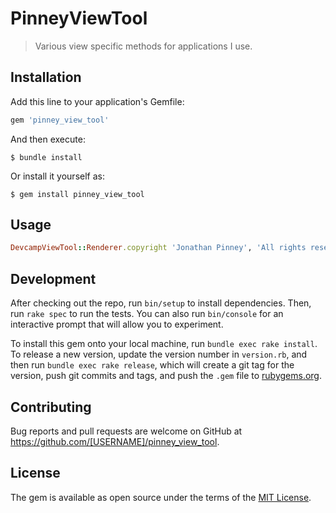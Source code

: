 # PinneyViewTool

> Various view specific methods for applications I use.

## Installation

Add this line to your application's Gemfile:

```ruby
gem 'pinney_view_tool'
```

And then execute:

    $ bundle install

Or install it yourself as:

    $ gem install pinney_view_tool

## Usage

```ruby
DevcampViewTool::Renderer.copyright 'Jonathan Pinney', 'All rights reserved.'
```

## Development

After checking out the repo, run `bin/setup` to install dependencies. Then, run `rake spec` to run the tests. You can also run `bin/console` for an interactive prompt that will allow you to experiment.

To install this gem onto your local machine, run `bundle exec rake install`. To release a new version, update the version number in `version.rb`, and then run `bundle exec rake release`, which will create a git tag for the version, push git commits and tags, and push the `.gem` file to [rubygems.org](https://rubygems.org).

## Contributing

Bug reports and pull requests are welcome on GitHub at https://github.com/[USERNAME]/pinney_view_tool.


## License

The gem is available as open source under the terms of the [MIT License](https://opensource.org/licenses/MIT).

